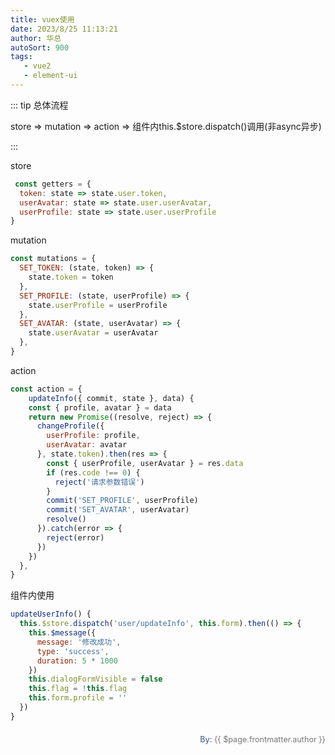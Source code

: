 ```yaml
---
title: vuex使用
date: 2023/8/25 11:13:21
author: 华总
autoSort: 900
tags: 
   - vue2
   - element-ui
---
```


::: tip 总体流程

store => mutation => action => 组件内this.$store.dispatch()调用(非async异步)

:::

store

```js
 const getters = {
  token: state => state.user.token,
  userAvatar: state => state.user.userAvatar,
  userProfile: state => state.user.userProfile
}
```

mutation

```js
const mutations = {
  SET_TOKEN: (state, token) => {
    state.token = token
  },
  SET_PROFILE: (state, userProfile) => {
    state.userProfile = userProfile
  },
  SET_AVATAR: (state, userAvatar) => {
    state.userAvatar = userAvatar
  },
}

```

action

```js
const action = {
    updateInfo({ commit, state }, data) {
    const { profile, avatar } = data
    return new Promise((resolve, reject) => {
      changeProfile({
        userProfile: profile,
        userAvatar: avatar
      }, state.token).then(res => {
        const { userProfile, userAvatar } = res.data
        if (res.code !== 0) {
          reject('请求参数错误')
        }
        commit('SET_PROFILE', userProfile)
        commit('SET_AVATAR', userAvatar)
        resolve()
      }).catch(error => {
        reject(error)
      })
    })
  },
}
```

组件内使用

```javascript
updateUserInfo() {
  this.$store.dispatch('user/updateInfo', this.form).then(() => {
    this.$message({
      message: '修改成功',
      type: 'success',
      duration: 5 * 1000
    })
    this.dialogFormVisible = false
    this.flag = !this.flag
    this.form.profile = ''
  })
}
```



<div style="float: right;font-size: .9em;line-height: 30px;">
  <div>
     <span style="font-weight: 500;color: #4e6e8e;">By: </span> 
     <span style="font-weight: 400; color: #767676;">{{ $page.frontmatter.author }}   </span>
  </div>
</div>


